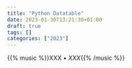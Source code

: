 ```yaml
---
title: "Python Datatable"
date: 2023-01-30T13:21:30+01:00
draft: true
tags: []
categories: ["2023"]
---
```


{{% music %}}XXX • _XXX_{{% /music %}}
